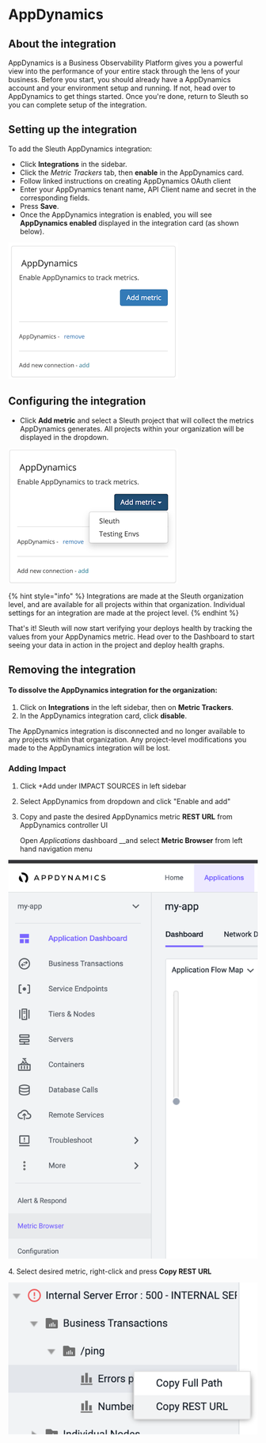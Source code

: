 # AppDynamics

## About the integration

AppDynamics is a Business Observability Platform gives you a powerful view into the performance of your entire stack through the lens of your business. Before you start, you should already have a AppDynamics account and your environment setup and running. If not, head over to AppDynamics to get things started. Once you're done, return to Sleuth so you can complete setup of the integration.

## Setting up the integration

To add the Sleuth AppDynamics integration:

* Click **Integrations** in the sidebar.
* Click the _Metric Trackers_ tab, then **enable** in the AppDynamics card.
* Follow linked instructions on creating AppDynamics OAuth client
* Enter your AppDynamics tenant name, API Client name and secret in the corresponding fields.
* Press **Save**.
* Once the AppDynamics integration is enabled, you will see **AppDynamics enabled** displayed in the integration card (as shown below).

![](<../../../.gitbook/assets/image (6) (1).png>)

## Configuring the integration

* Click **Add metric** and select a Sleuth project that will collect the metrics AppDynamics generates. All projects within your organization will be displayed in the dropdown.

![](../../../.gitbook/assets/screenshot-2021-04-12-at-14.24.43.png)

{% hint style="info" %}
Integrations are made at the Sleuth organization level, and are available for all projects within that organization. Individual settings for an integration are made at the project level.
{% endhint %}

That's it! Sleuth will now start verifying your deploys health by tracking the values from your AppDynamics metric. Head over to the Dashboard to start seeing your data in action in the project and deploy health graphs.

## Removing the integration

#### To dissolve the AppDynamics integration for the organization:

1. Click on **Integrations** in the left sidebar, then on **Metric Trackers**.
2. In the AppDynamics integration card, click **disable**.

The AppDynamics integration is disconnected and no longer available to any projects within that organization. Any project-level modifications you made to the AppDynamics integration will be lost.

### Adding Impact

1. Click +Add under IMPACT SOURCES in left sidebar
2. Select AppDynamics from dropdown and click "Enable and add"
3.  Copy and paste the desired AppDynamics metric **REST URL** from AppDynamics controller UI

    Open _Applications_ dashboard \_\_and select **Metric Browser** from left hand navigation menu

![](<../../../.gitbook/assets/image (1) (1) (1) (1) (1) (1) (1) (1) (1).png>)

4\.    Select desired metric, right-click and press **Copy REST URL**

![](<../../../.gitbook/assets/image (7) (1).png>)
